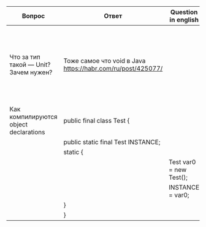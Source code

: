 | Вопрос        | Ответ           | Question in english  | Answer in english  |
| ---- |-------------| ----|-------------|
| Что за тип такой — Unit? Зачем нужен?| Тоже самое что void в Java https://habr.com/ru/post/425077/ | | The type with only one value: the Unit object. This type corresponds to the void type in Java. |
|Как компилируются object declarations| public final class Test {||
||public static final Test INSTANCE;||
   ||static {||
      ||Test var0 = new Test();||
      ||INSTANCE = var0;||
   ||}||
||}||
